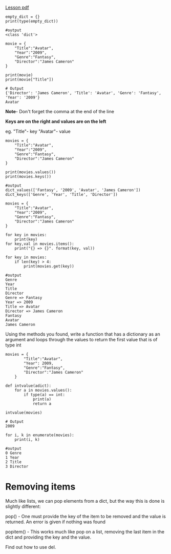 [Lesson pdf](https://learningcentral.cf.ac.uk/bbcswebdav/pid-4477816-dt-content-rid-8082837_2/courses/1718-CM6114/8_Dictionaries_Tuples_Recursion.pdf)
```
empty_dict = {}
print(type(empty_dict))

#output
<class 'dict'>
```

```
movie = {
    "Title":"Avatar",
    "Year":"2009",
    "Genre":"Fantasy",
    "Director":"James Cameron"
}

print(movie)
print(movie["Title"])

# Output
{'Director': 'James Cameron', 'Title': 'Avatar', 'Genre': 'Fantasy', 'Year': '2009'}
Avatar
```
**Note**- Don't forget the comma at the end of the line

**Keys are on the right and values are on the left**

eg. "Title"- key   "Avatar"- value
```
movies = {
    "Title":"Avatar",
    "Year":"2009",
    "Genre":"Fantasy",
    "Director":"James Cameron"
}

print(movies.values())
print(movies.keys())

#output
dict_values(['Fantasy', '2009', 'Avatar', 'James Cameron'])
dict_keys(['Genre', 'Year', 'Title', 'Director'])
```

```
movies = {
    "Title":"Avatar",
    "Year":"2009",
    "Genre":"Fantasy",
    "Director":"James Cameron"
}

for key in movies:
    print(key)
for key,val in movies.items():
    print("{} => {}". format(key, val))

for key in movies:
    if len(key) > 4:
        print(movies.get(key))
        
#output
Genre
Year
Title
Director
Genre => Fantasy
Year => 2009
Title => Avatar
Director => James Cameron
Fantasy
Avatar
James Cameron
```

Using the methods you found, write a function that has a dictionary as an argument and loops
through the values to return the first value that is of type int
```
movies = {
        "Title":"Avatar",
        "Year": 2009,
        "Genre":"Fantasy",
        "Director":"James Cameron"
    }

def intvalue(adict):
    for a in movies.values():
        if type(a) == int:
            print(a)
            return a
        
intvalue(movies)

# Output
2009
```

```
for i, k in enumerate(movies):
    print(i, k)
    
#output
0 Genre
1 Year
2 Title
3 Director
```
# Removing items

Much like lists, we can pop elements from a dict, but the way this is done is slightly different:

pop() - One must provide the key of the item to be removed and the value is returned. An
error is given if nothing was found

popitem() - This works much like pop on a list, removing the last item in the dict and providing
the key and the value.

Find out how to use del.
